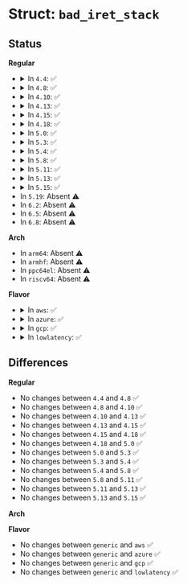 # Struct: <code>bad_iret_stack</code>

## Status
<b>Regular</b>
<ul>
<li>
<details>
<summary>In <code>4.4</code>: ✅</summary>

```c
struct bad_iret_stack {
    void *error_entry_ret;
    struct pt_regs regs;
};
```
</details>
</li>
<li>
<details>
<summary>In <code>4.8</code>: ✅</summary>

```c
struct bad_iret_stack {
    void *error_entry_ret;
    struct pt_regs regs;
};
```
</details>
</li>
<li>
<details>
<summary>In <code>4.10</code>: ✅</summary>

```c
struct bad_iret_stack {
    void *error_entry_ret;
    struct pt_regs regs;
};
```
</details>
</li>
<li>
<details>
<summary>In <code>4.13</code>: ✅</summary>

```c
struct bad_iret_stack {
    void *error_entry_ret;
    struct pt_regs regs;
};
```
</details>
</li>
<li>
<details>
<summary>In <code>4.15</code>: ✅</summary>

```c
struct bad_iret_stack {
    void *error_entry_ret;
    struct pt_regs regs;
};
```
</details>
</li>
<li>
<details>
<summary>In <code>4.18</code>: ✅</summary>

```c
struct bad_iret_stack {
    void *error_entry_ret;
    struct pt_regs regs;
};
```
</details>
</li>
<li>
<details>
<summary>In <code>5.0</code>: ✅</summary>

```c
struct bad_iret_stack {
    void *error_entry_ret;
    struct pt_regs regs;
};
```
</details>
</li>
<li>
<details>
<summary>In <code>5.3</code>: ✅</summary>

```c
struct bad_iret_stack {
    void *error_entry_ret;
    struct pt_regs regs;
};
```
</details>
</li>
<li>
<details>
<summary>In <code>5.4</code>: ✅</summary>

```c
struct bad_iret_stack {
    void *error_entry_ret;
    struct pt_regs regs;
};
```
</details>
</li>
<li>
<details>
<summary>In <code>5.8</code>: ✅</summary>

```c
struct bad_iret_stack {
    void *error_entry_ret;
    struct pt_regs regs;
};
```
</details>
</li>
<li>
<details>
<summary>In <code>5.11</code>: ✅</summary>

```c
struct bad_iret_stack {
    void *error_entry_ret;
    struct pt_regs regs;
};
```
</details>
</li>
<li>
<details>
<summary>In <code>5.13</code>: ✅</summary>

```c
struct bad_iret_stack {
    void *error_entry_ret;
    struct pt_regs regs;
};
```
</details>
</li>
<li>
<details>
<summary>In <code>5.15</code>: ✅</summary>

```c
struct bad_iret_stack {
    void *error_entry_ret;
    struct pt_regs regs;
};
```
</details>
</li>
<li>
In <code>5.19</code>: Absent ⚠️
</li>
<li>
In <code>6.2</code>: Absent ⚠️
</li>
<li>
In <code>6.5</code>: Absent ⚠️
</li>
<li>
In <code>6.8</code>: Absent ⚠️
</li>
</ul>
<b>Arch</b>
<ul>
<li>
In <code>arm64</code>: Absent ⚠️
</li>
<li>
In <code>armhf</code>: Absent ⚠️
</li>
<li>
In <code>ppc64el</code>: Absent ⚠️
</li>
<li>
In <code>riscv64</code>: Absent ⚠️
</li>
</ul>
<b>Flavor</b>
<ul>
<li>
<details>
<summary>In <code>aws</code>: ✅</summary>

```c
struct bad_iret_stack {
    void *error_entry_ret;
    struct pt_regs regs;
};
```
</details>
</li>
<li>
<details>
<summary>In <code>azure</code>: ✅</summary>

```c
struct bad_iret_stack {
    void *error_entry_ret;
    struct pt_regs regs;
};
```
</details>
</li>
<li>
<details>
<summary>In <code>gcp</code>: ✅</summary>

```c
struct bad_iret_stack {
    void *error_entry_ret;
    struct pt_regs regs;
};
```
</details>
</li>
<li>
<details>
<summary>In <code>lowlatency</code>: ✅</summary>

```c
struct bad_iret_stack {
    void *error_entry_ret;
    struct pt_regs regs;
};
```
</details>
</li>
</ul>

## Differences
<b>Regular</b>
<ul>
<li>
No changes between <code>4.4</code> and <code>4.8</code> ✅
</li>
<li>
No changes between <code>4.8</code> and <code>4.10</code> ✅
</li>
<li>
No changes between <code>4.10</code> and <code>4.13</code> ✅
</li>
<li>
No changes between <code>4.13</code> and <code>4.15</code> ✅
</li>
<li>
No changes between <code>4.15</code> and <code>4.18</code> ✅
</li>
<li>
No changes between <code>4.18</code> and <code>5.0</code> ✅
</li>
<li>
No changes between <code>5.0</code> and <code>5.3</code> ✅
</li>
<li>
No changes between <code>5.3</code> and <code>5.4</code> ✅
</li>
<li>
No changes between <code>5.4</code> and <code>5.8</code> ✅
</li>
<li>
No changes between <code>5.8</code> and <code>5.11</code> ✅
</li>
<li>
No changes between <code>5.11</code> and <code>5.13</code> ✅
</li>
<li>
No changes between <code>5.13</code> and <code>5.15</code> ✅
</li>
</ul>
<b>Arch</b>
<ul>
</ul>
<b>Flavor</b>
<ul>
<li>
No changes between <code>generic</code> and <code>aws</code> ✅
</li>
<li>
No changes between <code>generic</code> and <code>azure</code> ✅
</li>
<li>
No changes between <code>generic</code> and <code>gcp</code> ✅
</li>
<li>
No changes between <code>generic</code> and <code>lowlatency</code> ✅
</li>
</ul>

